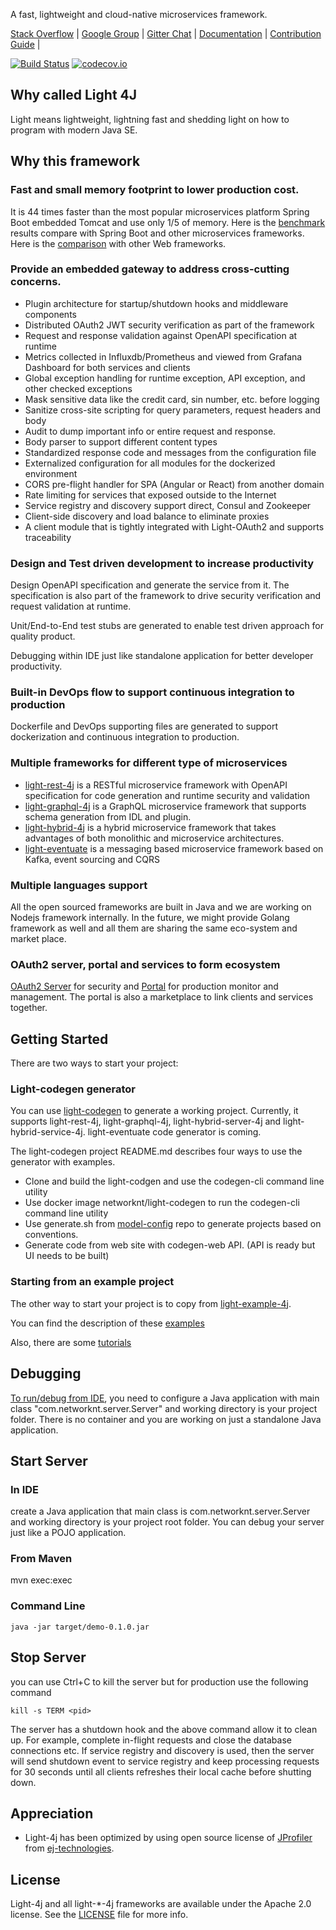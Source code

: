 A fast, lightweight and cloud-native microservices framework.

[Stack Overflow](https://stackoverflow.com/questions/tagged/light-4j) |
[Google Group](https://groups.google.com/forum/#!forum/light-4j) |
[Gitter Chat](https://gitter.im/networknt/light-4j) |
[Documentation](https://doc.networknt.com) |
[Contribution Guide](https://doc.networknt.com/contribute/) |

[![Build Status](https://travis-ci.org/networknt/light-4j.svg?branch=master)](https://travis-ci.org/networknt/light-4j) [![codecov.io](https://codecov.io/github/networknt/light-4j/coverage.svg?branch=master)](https://codecov.io/github/networknt/light-4j?branch=master)

## Why called Light 4J

Light means lightweight, lightning fast and shedding light on how to program with modern Java SE.   

## Why this framework

### Fast and small memory footprint to lower production cost.

It is 44 times faster than the most popular microservices platform Spring Boot embedded 
Tomcat and use only 1/5 of memory. Here is the [benchmark](https://github.com/networknt/microservices-framework-benchmark) 
results compare with Spring Boot and other microservices frameworks. Here is the [comparison](https://www.techempower.com/benchmarks/#section=data-r15&hw=ph&test=plaintext)
with other Web frameworks. 

### Provide an embedded gateway to address cross-cutting concerns.
* Plugin architecture for startup/shutdown hooks and middleware components
* Distributed OAuth2 JWT security verification as part of the framework
* Request and response validation against OpenAPI specification at runtime
* Metrics collected in Influxdb/Prometheus and viewed from Grafana Dashboard for both services and clients
* Global exception handling for runtime exception, API exception, and other checked exceptions
* Mask sensitive data like the credit card, sin number, etc. before logging
* Sanitize cross-site scripting for query parameters, request headers and body
* Audit to dump important info or entire request and response.
* Body parser to support different content types
* Standardized response code and messages from the configuration file
* Externalized configuration for all modules for the dockerized environment 
* CORS pre-flight handler for SPA (Angular or React) from another domain
* Rate limiting for services that exposed outside to the Internet
* Service registry and discovery support direct, Consul and Zookeeper
* Client-side discovery and load balance to eliminate proxies
* A client module that is tightly integrated with Light-OAuth2 and supports traceability

### Design and Test driven development to increase productivity
Design OpenAPI specification and generate the service from it. The specification is also 
part of the framework to drive security verification and request validation at runtime.

Unit/End-to-End test stubs are generated to enable test driven approach for quality product.

Debugging within IDE just like standalone application for better developer productivity.

### Built-in DevOps flow to support continuous integration to production

Dockerfile and DevOps supporting files are generated to support dockerization and continuous
integration to production.

### Multiple frameworks for different type of microservices

- [light-rest-4j](https://github.com/networknt/light-rest-4j) is a RESTful microservice framework with OpenAPI specification for code generation and runtime security and validation
- [light-graphql-4j](https://github.com/networknt/light-graphql-4j) is a GraphQL microservice framework that supports schema generation from IDL and plugin.
- [light-hybrid-4j](https://github.com/networknt/light-hybrid-4j) is a hybrid microservice framework that takes advantages of both monolithic and microservice architectures.
- [light-eventuate](https://github.com/networknt/light-eventuate-4j) is a messaging based microservice framework based on Kafka, event sourcing and CQRS

### Multiple languages support

All the open sourced frameworks are built in Java and we are working on Nodejs framework internally.
In the future, we might provide Golang framework as well and all them are sharing the same eco-system
and market place. 


### OAuth2 server, portal and services to form ecosystem

[OAuth2 Server](https://github.com/networknt/light-oauth2) for security and [Portal](https://github.com/networknt/light-portal)
for production monitor and management. The portal is also a marketplace to link clients and services 
together. 


## Getting Started

There are two ways to start your project:

### Light-codegen generator

You can use [light-codegen](https://github.com/networknt/light-codegen) to generate a working project.
Currently, it supports light-rest-4j, light-graphql-4j, light-hybrid-server-4j and light-hybrid-service-4j. 
light-eventuate code generator is coming. 

The light-codegen project README.md describes four ways to use the generator with examples.

* Clone and build the light-codgen and use the codegen-cli command line utility
* Use docker image networknt/light-codegen to run the codegen-cli command line utility
* Use generate.sh from [model-config](https://github.com/networknt/model-config) repo to generate projects based on conventions. 
* Generate code from web site with codegen-web API. (API is ready but UI needs to be built) 


### Starting from an example project

The other way to start your project is to copy from [light-example-4j](https://github.com/networknt/light-example-4j).

You can find the description of these [examples](https://www.networknt.com/example/)  

Also, there are some [tutorials](https://www.networknt.com/tutorial/) 


## Debugging

[To run/debug from IDE](https://www.networknt.com/tutorial/common/debug/), you need to 
configure a Java application with main class "com.networknt.server.Server" and working 
directory is your project folder. There is no container and you are working on just a standalone
Java application.


## Start Server

### In IDE
create a Java application that main class is com.networknt.server.Server and working
directory is your project root folder. You can debug your server just like a POJO application.

### From Maven

mvn exec:exec

### Command Line

```
java -jar target/demo-0.1.0.jar
```

## Stop Server

you can use Ctrl+C to kill the server but for production use the following command

```
kill -s TERM <pid>
```

The server has a shutdown hook and the above command allow it to clean up. For example,
complete in-flight requests and close the database connections etc. If service registry
and discovery is used, then the server will send shutdown event to service registry and
keep processing requests for 30 seconds until all clients refreshes their local cache 
before shutting down. 

## Appreciation

- Light-4j has been optimized by using open source license of [JProfiler](http://www.ej-technologies.com/products/jprofiler/overview.html) 
from [ej-technologies](http://www.ej-technologies.com/). 

## License

Light-4j and all light-*-4j frameworks are available under the Apache 2.0 license. See the [LICENSE](https://www.apache.org/licenses/LICENSE-2.0) 
file for more info.
